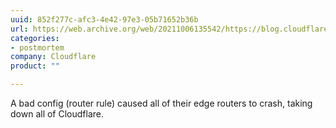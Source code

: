 ```yaml
---
uuid: 852f277c-afc3-4e42-97e3-05b71652b36b
url: https://web.archive.org/web/20211006135542/https://blog.cloudflare.com/todays-outage-post-mortem-82515/
categories:
- postmortem
company: Cloudflare
product: ""

---
```


A bad config (router rule) caused all of their edge routers to crash, taking down all of Cloudflare.

